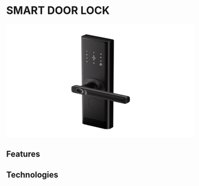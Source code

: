 # SMART DOOR LOCK
<img src = "smart_door_lock.png" alt = "smart_door_lock" width = "500" height = "300">

## Features

## Technologies

